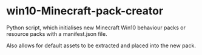# win10-Minecraft-pack-creator
Python script, which initialises new Minecraft Win10 behaviour packs or resource packs with a manifest.json file.

Also allows for default assets to be extracted and placed into the new pack.
